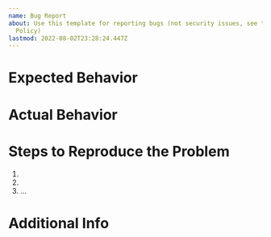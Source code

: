 ```yaml
---
name: Bug Report
about: Use this template for reporting bugs (not security issues, see the Security
  Policy)
lastmod: 2022-08-02T23:28:24.447Z
---
```


# Expected Behavior

<!-- Write out what the site should be doing here. -->

# Actual Behavior

<!-- Write out what the site is doing here that is not expected. -->

# Steps to Reproduce the Problem

1. 
1. 
1. ...

# Additional Info

<!-- Optional. If there's any additional information that you have, mention it here. -->
<!-- You can attach screenshots too by pasting them in the window. -->
